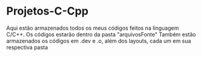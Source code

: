 # Projetos-C-Cpp

Aqui estão armazenados todos os meus códigos feitos na linguagem C/C++. Os códigos estarão dentro da pasta "arquivosFonte"
Também estão armazenados os códigos em .dev e .o, além dos layouts, cada um em sua respectiva pasta 
 
